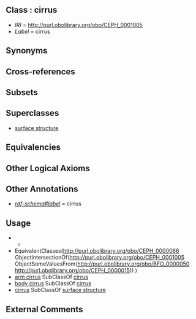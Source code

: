 
## Class : cirrus

 * *IRI* = http://purl.obolibrary.org/obo/CEPH_0001005
 * *Label* = cirrus

## Synonyms


## Cross-references


## Subsets


## Superclasses

 * [surface structure](../../UBERON/02/UBERON_0003102.md)

## Equivalencies


## Other Logical Axioms


## Other Annotations

 * *[rdf-schema#label](../../el/rdf-schema#label.md)* = cirrus

## Usage

 * -
 * EquivalentClasses(<http://purl.obolibrary.org/obo/CEPH_0000066> ObjectIntersectionOf(<http://purl.obolibrary.org/obo/CEPH_0001005> ObjectSomeValuesFrom(<http://purl.obolibrary.org/obo/BFO_0000050> <http://purl.obolibrary.org/obo/CEPH_0000015>)) )
 * [arm cirrus](../../CEPH/66/CEPH_0000066.md) SubClassOf [cirrus](../../CEPH/05/CEPH_0001005.md)
 * [body cirrus](../../CEPH/06/CEPH_0001006.md) SubClassOf [cirrus](../../CEPH/05/CEPH_0001005.md)
 * [cirrus](../../CEPH/05/CEPH_0001005.md) SubClassOf [surface structure](../../UBERON/02/UBERON_0003102.md)

## External Comments

